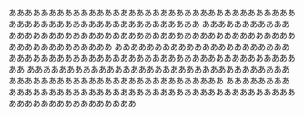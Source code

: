 ああああああああああああああああああああああああああああああああああああああああああああああああああああああああああああ
ああああああああああああああああああああああああああああああああああああああああああああああああああああああああああああ
ああああああああああああああああああああああああああああああああああああああああああああああああああああああああああああ
ああああああああああああああああああああああああああああああああああああああああああああああああああああああああああああ
ああああああああああああああああああああああああああああああああああああああああああああああああああああああああああああ
